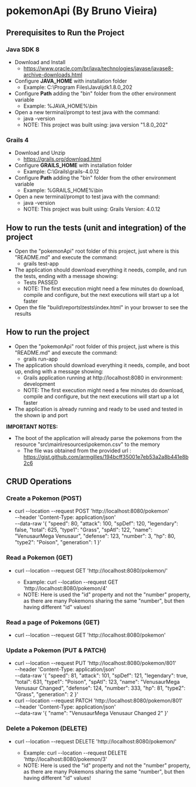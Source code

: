 # pokemonApi (By Bruno Vieira)

## Prerequisites to Run the Project
  
### Java SDK 8

* Download and Install
  * https://www.oracle.com/br/java/technologies/javase/javase8-archive-downloads.html
* Configure **JAVA_HOME** with installation folder
  * Example: C:\Program Files\Java\jdk1.8.0_202
* Configure **Path** adding the "bin" folder from the other environment variable
  * Example: %JAVA_HOME%\bin
* Open a new terminal/prompt to test java with the command:
  * java -version
  * NOTE: This project was built using: java version "1.8.0_202"

### Grails 4

* Download and Unzip
  * https://grails.org/download.html
* Configure **GRAILS_HOME** with installation folder
  * Example: C:\Grails\grails-4.0.12
* Configure **Path** adding the "bin" folder from the other environment variable
  * Example: %GRAILS_HOME%\bin
* Open a new terminal/prompt to test java with the command:
  * java -version
  * NOTE: This project was built using: Grails Version: 4.0.12

## How to run the tests (unit and integration) of the project
* Open the "pokemonApi" root folder of this project, just where is this "README.md" and execute the command:
  * grails test-app
* The application should download everything it needs, compile, and run the tests, ending with a message showing:
  * Tests PASSED
  * NOTE: The first execution might need a few minutes do download, compile and configure, but the next executions will start up a lot faster
* Open the file "build\reports\tests\index.html" in your browser to see the results

## How to run the project

* Open the "pokemonApi" root folder of this project, just where is this "README.md" and execute the command:
  * grails run-app
* The application should download everything it needs, compile, and boot up, ending with a message showing:
  * Grails application running at http://localhost:8080 in environment: development
  * NOTE: The first execution might need a few minutes do download, compile and configure, but the next executions will start up a lot faster
* The application is already running and ready to be used and tested in the shown ip and port


**IMPORTANT NOTES:** 
* The boot of the application will already parse the pokemons from the resource "src\main\resources\pokemon.csv" to the memory
  * The file was obtained from the provided url : https://gist.github.com/armgilles/194bcff35001e7eb53a2a8b441e8b2c6

[comment]: <> (* The ending/closing of the application will write back the pokemons from the memory to the resource "src\main\resources\pokemon.csv", so that the next boot will continue with the changed data from the previous execution, similarly to a database.)

[comment]: <> (* To "restart" the database to the original settings &#40;original provided "pokemon.csv" file&#41;:)

[comment]: <> (  * Stop the application)

[comment]: <> (  * Discard the local changes made in this specific file with the GIT command:)

[comment]: <> (    * git checkout HEAD -- src/main/resources/pokemon.csv)

[comment]: <> (  * Restart the application)

## CRUD Operations

### Create a Pokemon (POST)
* curl --location --request POST 'http://localhost:8080/pokemon' \
  --header 'Content-Type: application/json' \
  --data-raw '{
  "speed": 80,
  "attack": 100,
  "spDef": 120,
  "legendary": false,
  "total": 625,
  "type1": "Grass",
  "spAtl": 122,
  "name": "VenusaurMega Venusaur",
  "defense": 123,
  "number": 3,
  "hp": 80,
  "type2": "Poison",
  "generation": 1
  }'

### Read a Pokemon (GET)
* curl --location --request GET 'http://localhost:8080/pokemon/<id>'
  * Example: curl --location --request GET 'http://localhost:8080/pokemon/4' 
  * NOTE: Here is used the "id" property and not the "number" property, as there are many Pokemons sharing the same "number", but then having different "id" values!

### Read a page of Pokemons (GET)
* curl --location --request GET 'http://localhost:8080/pokemon'

### Update a Pokemon (PUT & PATCH)
* curl --location --request PUT 'http://localhost:8080/pokemon/801' \
  --header 'Content-Type: application/json' \
  --data-raw '{
  "speed": 81,
  "attack": 101,
  "spDef": 121,
  "legendary": true,
  "total": 631,
  "type1": "Poison",
  "spAtl": 123,
  "name": "VenusaurMega Venusaur Changed",
  "defense": 124,
  "number": 333,
  "hp": 81,
  "type2": "Grass",
  "generation": 2
  }'
* curl --location --request PATCH 'http://localhost:8080/pokemon/801' \
  --header 'Content-Type: application/json' \
  --data-raw '{
  "name": "VenusaurMega Venusaur Changed 2"
  }'

### Delete a Pokemon (DELETE)
* curl --location --request DELETE 'http://localhost:8080/pokemon/<id>'
  * Example: curl --location --request DELETE 'http://localhost:8080/pokemon/3'
  * NOTE: Here is used the "id" property and not the "number" property, as there are many Pokemons sharing the same "number", but then having different "id" values!
